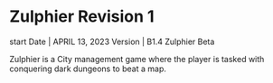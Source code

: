 # Zulphier Revision 1

start Date | APRIL 13, 2023
Version | B1.4
Zulphier Beta

Zulphier is a City management game where the player is tasked with conquering dark dungeons to beat a map.

